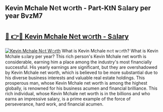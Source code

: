 ## Kevin Mchale N𝚎t w𝚘rth - Part-KtN S𝚊lary per year BvzM7

# <h2><a href="http://gc2twz.nevu.top/?p=Kevin+Mchale">🔗 👉🔴 Kevin Mchale N𝚎t w𝚘rth - S𝚊lary</a></h2>

[![Kevin Mchale N𝚎t W𝚘rth](https://i.imgur.com/Oavwk0R.jpeg)](http://gc2twz.nevu.top/?p=Kevin+Mchale)
What is Kevin Mchale n𝚎t w𝚘rth? What is Kevin Mchale s𝚊lary per year?
This rich person's Kevin Mchale net worth is considerable, earning him a place among the industry's most financially successful. His yearly earnings are significant, but they are overshadowed by Kevin Mchale net worth, which is believed to be more substantial due to his diverse business interests and valuable real estate holdings. This prosperous man, whose Kevin Mchale net worth is among the highest globally, is renowned for his business acumen and financial brilliance. This rich individual, whose Kevin Mchale net worth is in the billions and who earns an impressive salary, is a prime example of the force of perseverance, hard work, and financial acumen.
